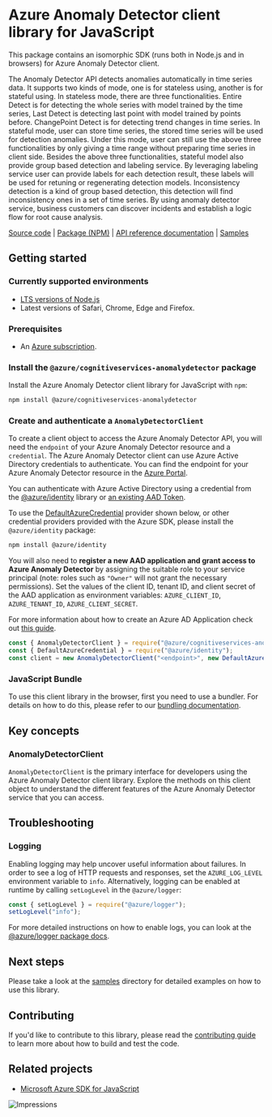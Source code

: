 # Azure Anomaly Detector client library for JavaScript

This package contains an isomorphic SDK (runs both in Node.js and in browsers) for Azure Anomaly Detector client.

The Anomaly Detector API detects anomalies automatically in time series data. It supports two kinds of mode, one is for stateless using, another is for stateful using. In stateless mode, there are three functionalities. Entire Detect is for detecting the whole series with model trained by the time series, Last Detect is detecting last point with model trained by points before. ChangePoint Detect is for detecting trend changes in time series. In stateful mode, user can store time series, the stored time series will be used for detection anomalies. Under this mode, user can still use the above three functionalities by only giving a time range without preparing time series in client side. Besides the above three functionalities, stateful model also provide group based detection and labeling service. By leveraging labeling service user can provide labels for each detection result, these labels will be used for retuning or regenerating detection models. Inconsistency detection is a kind of group based detection, this detection will find inconsistency ones in a set of time series. By using anomaly detector service, business customers can discover incidents and establish a logic flow for root cause analysis.

[Source code](https://github.com/Azure/azure-sdk-for-js/tree/main/sdk/cognitiveservices/cognitiveservices-anomalydetector) |
[Package (NPM)](https://www.npmjs.com/package/@azure/cognitiveservices-anomalydetector) |
[API reference documentation](https://docs.microsoft.com/javascript/api/@azure/cognitiveservices-anomalydetector?view=azure-node-preview) |
[Samples](https://github.com/Azure/azure-sdk-for-js/tree/main/sdk/cognitiveservices/cognitiveservices-anomalydetector/samples)

## Getting started

### Currently supported environments

- [LTS versions of Node.js](https://nodejs.org/about/releases/)
- Latest versions of Safari, Chrome, Edge and Firefox.

### Prerequisites

- An [Azure subscription][azure_sub].

### Install the `@azure/cognitiveservices-anomalydetector` package

Install the Azure Anomaly Detector client library for JavaScript with `npm`:

```bash
npm install @azure/cognitiveservices-anomalydetector
```

### Create and authenticate a `AnomalyDetectorClient`

To create a client object to access the Azure Anomaly Detector API, you will need the `endpoint` of your Azure Anomaly Detector resource and a `credential`. The Azure Anomaly Detector client can use Azure Active Directory credentials to authenticate.
You can find the endpoint for your Azure Anomaly Detector resource in the [Azure Portal][azure_portal].

You can authenticate with Azure Active Directory using a credential from the [@azure/identity][azure_identity] library or [an existing AAD Token](https://github.com/Azure/azure-sdk-for-js/blob/master/sdk/identity/identity/samples/AzureIdentityExamples.md#authenticating-with-a-pre-fetched-access-token).

To use the [DefaultAzureCredential][defaultazurecredential] provider shown below, or other credential providers provided with the Azure SDK, please install the `@azure/identity` package:

```bash
npm install @azure/identity
```

You will also need to **register a new AAD application and grant access to Azure Anomaly Detector** by assigning the suitable role to your service principal (note: roles such as `"Owner"` will not grant the necessary permissions).
Set the values of the client ID, tenant ID, and client secret of the AAD application as environment variables: `AZURE_CLIENT_ID`, `AZURE_TENANT_ID`, `AZURE_CLIENT_SECRET`.

For more information about how to create an Azure AD Application check out [this guide](https://docs.microsoft.com/azure/active-directory/develop/howto-create-service-principal-portal).

```javascript
const { AnomalyDetectorClient } = require("@azure/cognitiveservices-anomalydetector");
const { DefaultAzureCredential } = require("@azure/identity");
const client = new AnomalyDetectorClient("<endpoint>", new DefaultAzureCredential());
```


### JavaScript Bundle
To use this client library in the browser, first you need to use a bundler. For details on how to do this, please refer to our [bundling documentation](https://aka.ms/AzureSDKBundling).

## Key concepts

### AnomalyDetectorClient

`AnomalyDetectorClient` is the primary interface for developers using the Azure Anomaly Detector client library. Explore the methods on this client object to understand the different features of the Azure Anomaly Detector service that you can access.

## Troubleshooting

### Logging

Enabling logging may help uncover useful information about failures. In order to see a log of HTTP requests and responses, set the `AZURE_LOG_LEVEL` environment variable to `info`. Alternatively, logging can be enabled at runtime by calling `setLogLevel` in the `@azure/logger`:

```javascript
const { setLogLevel } = require("@azure/logger");
setLogLevel("info");
```

For more detailed instructions on how to enable logs, you can look at the [@azure/logger package docs](https://github.com/Azure/azure-sdk-for-js/tree/main/sdk/core/logger).

## Next steps

Please take a look at the [samples](https://github.com/Azure/azure-sdk-for-js/tree/main/sdk/cognitiveservices/cognitiveservices-anomalydetector/samples) directory for detailed examples on how to use this library.

## Contributing

If you'd like to contribute to this library, please read the [contributing guide](https://github.com/Azure/azure-sdk-for-js/blob/main/CONTRIBUTING.md) to learn more about how to build and test the code.

## Related projects

- [Microsoft Azure SDK for JavaScript](https://github.com/Azure/azure-sdk-for-js)

![Impressions](https://azure-sdk-impressions.azurewebsites.net/api/impressions/azure-sdk-for-js%2Fsdk%2Fcognitiveservices%2Fcognitiveservices-anomalydetector%2FREADME.png)

[azure_cli]: https://docs.microsoft.com/cli/azure
[azure_sub]: https://azure.microsoft.com/free/
[azure_sub]: https://azure.microsoft.com/free/
[azure_portal]: https://portal.azure.com
[azure_identity]: https://github.com/Azure/azure-sdk-for-js/tree/main/sdk/identity/identity
[defaultazurecredential]: https://github.com/Azure/azure-sdk-for-js/tree/main/sdk/identity/identity#defaultazurecredential
